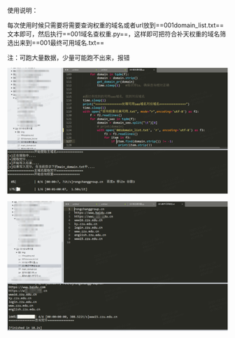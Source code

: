 使用说明：

每次使用时候只需要将需要查询权重的域名或者url放到==001domain_list.txt==文本即可，然后执行==001域名查权重.py==，这样即可把符合补天权重的域名筛选出来到==001最终可用域名.txt==

注：可跑大量数据，少量可能跑不出来，报错

![image-20220322104629822](.\img\截图1.png)

![image-20220322104629823](.\img\截图2.png)

